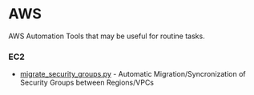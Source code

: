 # AWS
AWS Automation Tools that may be useful for routine tasks.

### EC2
* [migrate_security_groups.py](EC2/migrate_security_groups.py) - Automatic Migration/Syncronization of Security Groups between Regions/VPCs
